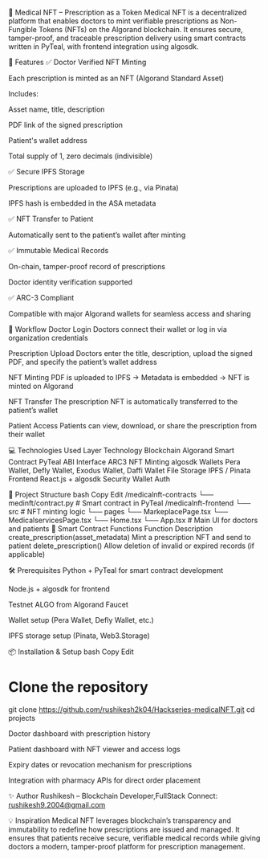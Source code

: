 🏥 Medical NFT – Prescription as a Token
Medical NFT is a decentralized platform that enables doctors to mint verifiable prescriptions as Non-Fungible Tokens (NFTs) on the Algorand blockchain. It ensures secure, tamper-proof, and traceable prescription delivery using smart contracts written in PyTeal, with frontend integration using algosdk.

🚀 Features
✅ Doctor Verified NFT Minting

Each prescription is minted as an NFT (Algorand Standard Asset)

Includes:

Asset name, title, description

PDF link of the signed prescription

Patient's wallet address

Total supply of 1, zero decimals (indivisible)

✅ Secure IPFS Storage

Prescriptions are uploaded to IPFS (e.g., via Pinata)

IPFS hash is embedded in the ASA metadata

✅ NFT Transfer to Patient

Automatically sent to the patient’s wallet after minting

✅ Immutable Medical Records

On-chain, tamper-proof record of prescriptions

Doctor identity verification supported 

✅ ARC-3 Compliant

Compatible with major Algorand wallets for seamless access and sharing

🔗 Workflow
Doctor Login
Doctors connect their wallet or log in via organization credentials

Prescription Upload
Doctors enter the title, description, upload the signed PDF, and specify the patient’s wallet address

NFT Minting
PDF is uploaded to IPFS → Metadata is embedded → NFT is minted on Algorand

NFT Transfer
The prescription NFT is automatically transferred to the patient’s wallet

Patient Access
Patients can view, download, or share the prescription from their wallet

💻 Technologies Used
Layer	Technology
Blockchain	Algorand
Smart Contract	PyTeal
ABI Interface	ARC3
NFT Minting	algosdk
Wallets	Pera Wallet, Defly Wallet, Exodus Wallet, Daffi Wallet
File Storage	IPFS / Pinata
Frontend	React.js + algosdk
Security	Wallet Auth

📂 Project Structure
bash
Copy
Edit
/medicalnft-contracts
  └── medinft/contract.py       # Smart contract in PyTeal
/medicalnft-frontend
  └── src                       # NFT minting logic
        └── pages
            └── MarkeplacePage.tsx
            └── MedicalservicesPage.tsx
        └── Home.tsx
        └── App.tsx                   # Main UI for doctors and patients
🧠 Smart Contract Functions
Function	Description
create_prescription(asset_metadata)	Mint a prescription NFT and send to patient
delete_prescription()	Allow deletion of invalid or expired records (if applicable)

🛠 Prerequisites
Python + PyTeal for smart contract development

Node.js + algosdk for frontend

Testnet ALGO from Algorand Faucet

Wallet setup (Pera Wallet, Defly Wallet, etc.)

IPFS storage setup (Pinata, Web3.Storage)

📦 Installation & Setup
bash
Copy
Edit
# Clone the repository
git clone https://github.com/rushikesh2k04/Hackseries-medicalNFT.git
cd projects

Doctor dashboard with prescription history

Patient dashboard with NFT viewer and access logs

Expiry dates or revocation mechanism for prescriptions

Integration with pharmacy APIs for direct order placement

✨ Author
Rushikesh – Blockchain Developer,FullStack
Connect: rushikesh9.2004@gmail.com

💡 Inspiration
Medical NFT leverages blockchain’s transparency and immutability to redefine how prescriptions are issued and managed. It ensures that patients receive secure, verifiable medical records while giving doctors a modern, tamper-proof platform for prescription management.


